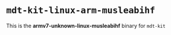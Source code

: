# `mdt-kit-linux-arm-musleabihf`

This is the **armv7-unknown-linux-musleabihf** binary for `mdt-kit`
